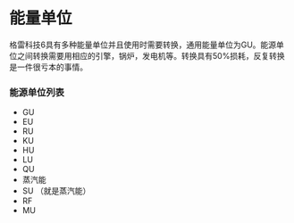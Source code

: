 # 能量单位
格雷科技6具有多种能量单位并且使用时需要转换，通用能量单位为GU。能源单位之间转换需要用相应的引擎，锅炉，发电机等。转换具有50%损耗，反复转换是一件很亏本的事情。

### 能源单位列表
 - GU
 - EU
 - RU
 - KU
 - HU
 - LU
 - QU
 - 蒸汽能
 - SU （就是蒸汽能）
 - RF
 - MU
 